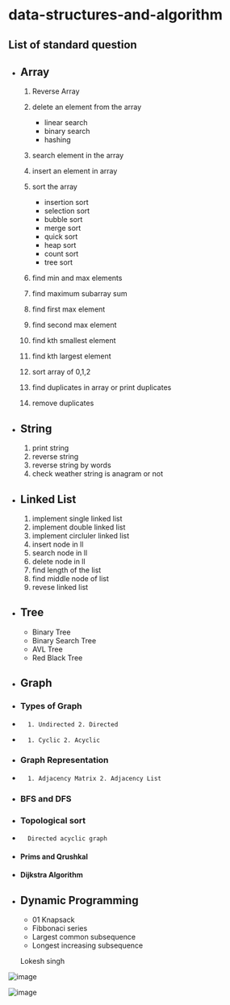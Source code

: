 # data-structures-and-algorithm

## List of standard question
  
 - ## Array
      1. Reverse Array 
      2. delete an element from the array
         - linear search
         - binary search
         - hashing
      4. search element in the array
      5. insert an element in array
      6. sort the array
         - insertion sort
         - selection sort
         - bubble sort
         - merge sort
         - quick sort
         - heap sort
         - count sort
         - tree sort

      6. find min and max elements
      7. find maximum subarray sum
      8. find first max element
      9. find second max element
      10. find kth smallest element
      11. find kth largest element
      12. sort array of 0,1,2
      13. find duplicates in array or print duplicates
      14. remove duplicates


  - ## String 
      1. print string 
      2. reverse string 
      3. reverse string by words
      4. check weather string is anagram or not
      
  - ## Linked List
      1. implement single linked list
      2. implement double linked list
      3. implement circluler linked list
      4. insert node in ll
      5. search node in ll
      6. delete node in ll
      7. find length of the list
      8. find middle node of list
      9. revese linked list
      
  - ## Tree
    - Binary Tree
    - Binary Search Tree
    - AVL Tree
    - Red Black Tree

  - ## Graph
  -   ### Types of Graph
  -       1. Undirected 2. Directed
  -       1. Cyclic 2. Acyclic
  -   ### Graph Representation
  -       1. Adjacency Matrix 2. Adjacency List
  -   ### BFS and DFS
  -   ### Topological sort
  -       Directed acyclic graph
  -   #### Prims and Qrushkal
  -   #### Dijkstra Algorithm

  - ## Dynamic Programming
    - 01 Knapsack
    - Fibbonaci series
    - Largest common subsequence
    - Longest increasing subsequence

    Lokesh singh
   
      
![image](https://github.com/Lokesh598/data-structures-and-algorithm/assets/63910828/9ec4211d-b505-4281-b221-e9b9800d53fc)

![image](https://github.com/Lokesh598/data-structures-and-algorithm/assets/63910828/6ee91c8b-5390-483c-b52d-013d2ac50d12)

